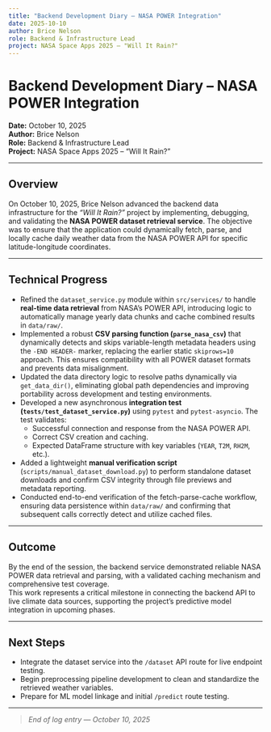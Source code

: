 ```yaml
---
title: "Backend Development Diary – NASA POWER Integration"
date: 2025-10-10
author: Brice Nelson
role: Backend & Infrastructure Lead
project: NASA Space Apps 2025 – "Will It Rain?"
---
```


# Backend Development Diary – NASA POWER Integration
**Date:** October 10, 2025  
**Author:** Brice Nelson  
**Role:** Backend & Infrastructure Lead  
**Project:** NASA Space Apps 2025 – “Will It Rain?”  

---

## Overview

On October 10, 2025, Brice Nelson advanced the backend data infrastructure for the *“Will It Rain?”* project by implementing, debugging, and validating the **NASA POWER dataset retrieval service**. The objective was to ensure that the application could dynamically fetch, parse, and locally cache daily weather data from the NASA POWER API for specific latitude-longitude coordinates.

---

## Technical Progress

- Refined the `dataset_service.py` module within `src/services/` to handle **real-time data retrieval** from NASA’s POWER API, introducing logic to automatically manage yearly data chunks and cache combined results in `data/raw/`.
- Implemented a robust **CSV parsing function (`parse_nasa_csv`)** that dynamically detects and skips variable-length metadata headers using the `-END HEADER-` marker, replacing the earlier static `skiprows=10` approach. This ensures compatibility with all POWER dataset formats and prevents data misalignment.
- Updated the data directory logic to resolve paths dynamically via `get_data_dir()`, eliminating global path dependencies and improving portability across development and testing environments.
- Developed a new asynchronous **integration test (`tests/test_dataset_service.py`)** using `pytest` and `pytest-asyncio`. The test validates:
  - Successful connection and response from the NASA POWER API.  
  - Correct CSV creation and caching.  
  - Expected DataFrame structure with key variables (`YEAR`, `T2M`, `RH2M`, etc.).
- Added a lightweight **manual verification script** (`scripts/manual_dataset_download.py`) to perform standalone dataset downloads and confirm CSV integrity through file previews and metadata reporting.
- Conducted end-to-end verification of the fetch-parse-cache workflow, ensuring data persistence within `data/raw/` and confirming that subsequent calls correctly detect and utilize cached files.

---

## Outcome

By the end of the session, the backend service demonstrated reliable NASA POWER data retrieval and parsing, with a validated caching mechanism and comprehensive test coverage.  
This work represents a critical milestone in connecting the backend API to live climate data sources, supporting the project’s predictive model integration in upcoming phases.

---

## Next Steps

- Integrate the dataset service into the `/dataset` API route for live endpoint testing.
- Begin preprocessing pipeline development to clean and standardize the retrieved weather variables.
- Prepare for ML model linkage and initial `/predict` route testing.

---

> *End of log entry — October 10, 2025*
